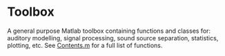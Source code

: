 # Toolbox

A general purpose Matlab toolbox containing functions and classes for: auditory modelling, signal processing, sound source separation, statistics, plotting, etc. See [Contents.m](https://github.com/IoSR-Surrey/Toolbox/blob/master/Contents.m) for a full list of functions.

